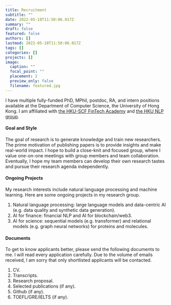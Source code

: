 ```yaml
---
title: Recruitment
subtitle: ""
date: 2022-05-18T11:50:06.017Z
summary: ""
draft: false
featured: false
authors: []
lastmod: 2022-05-18T11:50:06.017Z
tags: []
categories: []
projects: []
image:
  caption: ""
  focal_point: ""
  placement: 2
  preview_only: false
  filename: featured.jpg
---
```

I have multiple fully-funded PhD, MPhil, postdoc, RA, and intern positions available at the Department of Computer Science, the University of Hong Kong. I am affiliated with [the HKU-SCF FinTech Academy](https://fintechacademy.cs.hku.hk/) and [the HKU NLP group](https://nlp.cs.hku.hk/).

#### Goal and Style

The goal of research is to generate knowledge and train new researchers. The prime motivation of publishing papers is to provide insights and make real-world impact. I hope to build a close-knit and focused group, where I value one-on-one meetings with group members and team collaboration. Eventually, I hope my team members can develop their own research tastes and pursue their research agenda independently. 

#### Ongoing Projects

My research interests include natural language processing and machine learning. Here are some ongoing projects in my research group. 

1. Natural language processing: large language models and data-centric AI (e.g. data quality and synthetic data generation).
2. AI for finance: financial NLP and AI for blockchain/web3.
3. AI for science: sequential models (e.g. transformer) and relational models (e.g. graph neural networks) for proteins and molecules.

#### Documents

To get to know applicants better, please send the following documents to me. I will read every application carefully. Due to the volume of emails received, I am sorry that only shortlisted applicants will be contacted.

1. CV.
2. Transcripts.
3. Research proposal.
4. Selected publications (if any).
5. Github (if any).
6. TOEFL/GRE/IELTS (if any).

